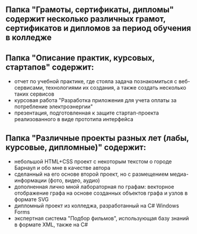 ## Папка "Грамоты, сертификаты, дипломы" содержит несколько различных грамот, сертификатов и дипломов за период обучения в колледже
## Папка "Описание практик, курсовых, стартапов" содержит: 
- отчет по учебной практике, где стояла задача познакомиться с веб-сервисами, технологиями их создания, а также создать несколько таких сервисов
- курсовая работа "Разработка приложения для учета оплаты за потребление электроэнергии"
- презентация, подготовленная к защите стартап-проекта реализованного в виде прототипа интерфейса
## Папка "Различные проекты разных лет (лабы, курсовые, дипломные)" содержит:
- небольшой HTML+CSS проект с некоторым текстом о городе Барнаул и обо мне в качестве автора
- сделанный на его основе второй проект, но с размещением медиа-информации (фото, видео, аудио)
- дополненная лично мной лабораторная по графам: векторное отображение графа на основе созданных объектов графа и узлов в формате SVG
- дипломный проект из колледжа, разработанный на C# Windows Forms
- экспертная система "Подбор фильмов", использующая базу знаний в формате XML, также на C#
